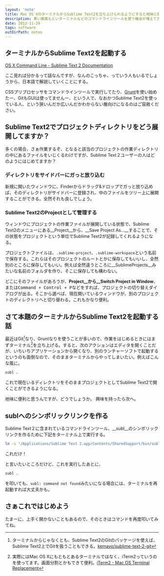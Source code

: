 ```yaml
---
layout: 'note'
title: Mac OS XのターミナルからSublime Text2を立ち上げられるようにすると地味に便利
description: 黒い画面もといターミナルなどのコマンドラインツールを使う機会が増えてきたので、地味なTipsで少し便利にしてみよう。
date: 2012-11-29
tags: software
outDirPath: notes
---
```


## ターミナルからSublime Text2を起動する

 [OS X Command Line - Sublime Text 2 Documentation](http://www.sublimetext.com/docs/2/osx_command_line.html)

 ここ見れば分かるって話なんですが、なんのこっちゃ、っていう人もいるでしょうから、日本語で解説していくことにする。

 CSSプリプロセッサをコマンドラインツールで実行してたり、[Grunt](http://gruntjs.com/)を使い始めたー、GitもGUIは使ってませんー、という人で、なおかつSublime Text2を使っている人、という狭いんだか広いんだかわからない層向けになるのはご容赦ください。

## Sublime Text2でプロジェクトディレクトリをどう展開してますか？

多くの場合、さぁ作業するぞ、となると該当のプロジェクトの作業ディレクトリの中にあるファイルをいじくるわけですが、Sublime Text２ユーザーの人はどのようにはじめてますか？

### ディレクトリをサイドバーにガっと放り込む

新規に開いたウィンドウに、Finderからドラッグ&ドロップでガっと放り込めば、そのディレクトリがサイドバーに登録され、中のファイルをツリー上に展開することができる。全然それも良しでしょう。

### Sublime Text2のProjectとして管理する

ウィンドウにプロジェクトの作業ファイルが展開している状態で、Sublime Text2のメニューにある__Project__から、__Save Project As...__することで、その状態をプロジェクトという単位でSublime Text2が記録してくれるようになる。

プロジェクトファイルは、`.sublime-project`、`.sublime-workspace`という名前で保存する。これらはそのプロジェクトのルートとかに保存してもいいし、全然別のところに保存してもいい。例えば全然違うところに__SublimeProjects__みたいな名前のフォルダを作り、そこに保存しても構わない。

どこにそのファイルがあろうが、__Project__から__Switch Project in Window__、または<kbd>Command + Control + P</kbd>などをすれば、プロジェクトの切り替えダイアログが出る。そこから選べば、現在開いているウィンドウが、別のプロジェクトのディレクトリへと切り替わる。これもかなり便利。

## さて本題のターミナルからSublime Text2を起動する話

最近はGit[^Git]なり、Gruntなりを使うことが多いので、作業をはじめるときにはまずターミナル[^Terminal]を立ち上げる。すると、次のアクションはエディタを開くことだが、いちいちアプリケーションから開くなり、別のランチャーソフトで起動するというのも面倒なので、そのままターミナルからやってしまいたい。例えばこんな風に。

```bash
subl .
```

これで現在いるディレクトリをそのままプロジェクトとしてSublime Text2で開くことができるようになる。

地味に便利と思うんですが、どうでしょうか。
興味を持ったら次へ。

## sublへのシンボリックリンクを作る

Sublime Text２に含まれているコマンドラインツール、__subl__のシンボリックリンクを作るために下記をターミナル上で実行する。

```bash
ln -s "/Applications/Sublime Text 2.app/Contents/SharedSupport/bin/subl" ~/bin/subl
```

これだけ！

と言いたいところだけど、これを実行したあとに、

```bash
subl .
```

を叩いても、`subl: command not found`みたいになる場合には、ターミナルを再起動すれば大丈夫かも。

## さぁこれではじめよう

たまーに、上手く開かないこともあるので、そのときはコマンドを再度叩いてみてね。

[^Git]: ターミナルからじゃなくとも、Sublime Text2のGitのパッケージを使えば、Sublime Text2上でGitを扱うこともできる。[kemayo/sublime-text-2-git](https://github.com/kemayo/sublime-text-2-git)

[^Terminal]: 実際にはMac OS Xにもともとあるターミナルではなく、iTerm2っていうのを使ってます。画面分割とかもできて便利。[iTerm2 - Mac OS Terminal Replacement](http://www.iterm2.com/#/section/home)
